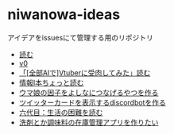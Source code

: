 # niwanowa-ideas

アイデアをissuesにて管理する用のリポジトリ

<!-- ISSUE_LIST_START -->
- [読む](https://github.com/niwanowa/niwanowa-ideas/issues/29)
- [v0](https://github.com/niwanowa/niwanowa-ideas/issues/28)
- [「[全部AIで]Vtuberに受肉してみた」読む](https://github.com/niwanowa/niwanowa-ideas/issues/26)
- [情報Ⅰ本ちょっと読む](https://github.com/niwanowa/niwanowa-ideas/issues/25)
- [ウマ娘の因子をよしなにつなげるやつを作る](https://github.com/niwanowa/niwanowa-ideas/issues/18)
- [ツイッターカードを表示するdiscordbotを作る](https://github.com/niwanowa/niwanowa-ideas/issues/16)
- [六代目：生活の困難を読む](https://github.com/niwanowa/niwanowa-ideas/issues/13)
- [洗剤とか調味料の在庫管理アプリを作りたい](https://github.com/niwanowa/niwanowa-ideas/issues/9)
<!-- github actions: Updated on 2024-01-12 03:41:16 UTC-->
<!-- ISSUE_LIST_END -->
